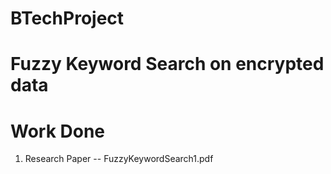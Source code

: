 # BTechProject
# Fuzzy Keyword Search on encrypted data

# Work Done
1. Research Paper -- FuzzyKeywordSearch1.pdf
